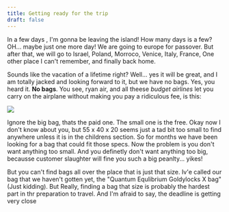 ```yaml
---
title: Getting ready for the trip
draft: false
---
```

In a few days , I'm gonna be leaving the island! How many days is a few? OH... maybe just one more day! We are going to europe for passover. But after that, we will go to Israel, Poland, Morroco, Venice, Italy, France, One other place I can't remember, and finally back home. 

Sounds like the vacation of a lifetime right? Well... yes it will be great, and I am totally jacked and looking forward to it, but we have no bags. Yes, you heard it. **No bags**. You see, ryan air, and all theese *budget airlines* let you carry on the airplane without making you pay a ridiculous fee, is this:

![](https://www.mybaggage.com/shipping/wp-content/uploads/2017/03/56-cm-7.png)

Ignore the big bag, thats the paid one. The small one is the free. Okay now I don't know about you, but 55 x 40 x 20 seems just a tad bit too small to find anywhere unless it is in the childrens section. So for months we have been looking for a bag that could fit those specs. Now the problem is you don't want anything too small. And you definetly don't want anything too big, becausse customer slaughter will fine you such a big peanlty... yikes!

But you can't find bags all over the place that is just that size. Iv'e called our bag that we haven't gotten yet, the "Quantum Equlibrium Goldylocks X bag" (Just kidding). But Really, finding a bag that size is probably the hardest part in thr preparation to travel. And I'm afraid to say, the deadline is getting very close
